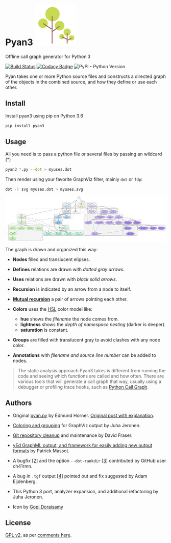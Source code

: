 # Pyan3 [![icon](docs/assets/icon.png)](docs/assets/icon.png)

Offline call graph generator for Python 3

[![Build Status](https://travis-ci.com/edumco/pyan.svg?branch=master)](https://travis-ci.com/edumco/pyan)
[![Codacy Badge](https://api.codacy.com/project/badge/Grade/7cba5ba5d3694a42a1252243e3634b5e)](https://www.codacy.com/manual/edumco/pyan?utm_source=github.com&utm_medium=referral&utm_content=edumco/pyan&utm_campaign=Badge_Grade)
![PyPI - Python Version](https://img.shields.io/pypi/pyversions/pyan3)

Pyan takes one or more Python source files and constructs a directed graph of the objects in the combined source, and how they define or use each other.

## Install

Install pyan3 using pip on Python 3.6

```bash
pip install pyan3
```

## Usage

All you need is to pass a python file or several files by passing an wildcard (\*)

```bash
pyan3 *.py --dot > myuses.dot
```

Then render using your favorite GraphViz filter, mainly `dot` or `fdp`:

```bash
dot -T svg myuses.dot > myuses.svg
```

[![Example output](docs/assets/graph0.png "Example: GraphViz rendering of Pyan output (click for .svg)")](docs/assets/graph0.svg)

The graph is drawn and organized this way:

- **Nodes** filled and translucent elipses.

- **Defines** relations are drawn with _dotted gray arrows_.

- **Uses** relations are drawn with _black solid arrows_.

- **Recursion** is indicated by an arrow from a node to itself.

- **[Mutual recursion](https://en.wikipedia.org/wiki/Mutual_recursion#Basic_examples)** a pair of arrows pointing each other.

- **Colors** uses the [HSL](https://en.wikipedia.org/wiki/HSL_and_HSV) color model like:

  - **hue** shows the _filename_ the node comes from.
  - **lightness** shows the _depth of namespace nesting_ (darker is deeper).
  - **saturation** is constant.

- **Groups** are filled with translucent gray to avoid clashes with any node color.

- **Annotations** with _filename and source line number_ can be added to nodes.

> The static analysis approach Pyan3 takes is different from running the code and seeing which functions are called and how often. There are various tools that will generate a call graph that way, usually using a debugger or profiling trace hooks, such as [Python Call Graph](https://pycallgraph.readthedocs.org/).

## Authors

- Original [pyan.py](https://github.com/ejrh/ejrh/blob/master/utils/pyan.py) by Edmund Horner. [Original post with explanation](http://ejrh.wordpress.com/2012/01/31/call-graphs-in-python-part-2/).

- [Coloring and grouping](https://ejrh.wordpress.com/2012/08/18/coloured-call-graphs/) for GraphViz output by Juha Jeronen.

- [Git repository cleanup](https://github.com/davidfraser/pyan/) and maintenance by David Fraser.

- [yEd GraphML output, and framework for easily adding new output formats](https://github.com/davidfraser/pyan/pull/1) by Patrick Massot.

- A bugfix [[2]](https://github.com/davidfraser/pyan/pull/2) and the option `--dot-rankdir` [[3]](https://github.com/davidfraser/pyan/pull/3) contributed by GitHub user ch41rmn.

- A bug in `.tgf` output [[4]](https://github.com/davidfraser/pyan/pull/4) pointed out and fix suggested by Adam Eijdenberg.

- This Python 3 port, analyzer expansion, and additional refactoring by Juha Jeronen.

- Icon by [Gopi Doraisamy](https://www.behance.net/gopidoraisamy)

## License

[GPL v2](LICENSE.md), as per [comments here](https://ejrh.wordpress.com/2012/08/18/coloured-call-graphs/).
